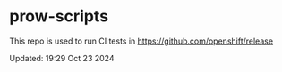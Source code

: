 # prow-scripts

This repo is used to run CI tests in https://github.com/openshift/release

Updated: 19:29 Oct 23 2024
